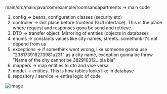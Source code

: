 main/src/main/java/com/example/roomsandapartments -> main code
1. config -> beans, configuration classes (security etc)
2. controller -> last place before frontend (GUI interface). This is the place where request and responses gona be send and retrieve.
3. DTO -> transfer object. Mirroring of entities (objects in database)
4. enums -> constants values like city names, streets..somethink it's not depend from us
5. exceptions -> if somethink went wrong, like someone gonna use "238173918273981u231" as a city name, exception gonna be throw "Name of the city cannot be 382910312...bla bla"
6. mappers -> map entities to dto and vice versa
7. model -> entities. This is how tables looks like in database
8. repository / service -> entire logic of code


![image](https://github.com/aurielback/oszusciZeZnanejStrony/assets/99736860/e7e83770-db72-475d-844d-5656c3e71499)

